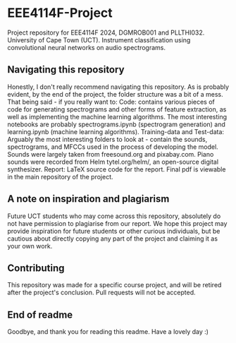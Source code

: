 # EEE4114F-Project

Project repository for EEE4114F 2024, DGMROB001 and PLLTHI032. University of Cape Town (UCT).
Instrument classification using convolutional neural networks on audio spectrograms.

## Navigating this repository

Honestly, I don't really recommend navigating this repository. As is probably evident, by the end of the project, the folder structure was a bit of a mess. That being said - if you really want to:
Code: contains various pieces of code for generating spectrograms and other forms of feature extraction, as well as implementing the machine learning algorithms. The most interesting notebooks are probably spectrograms.ipynb (spectrogram generation) and learning.ipynb (machine learning algorithms).
Training-data and Test-data: Arguably the most interesting folders to look at - contain the sounds, spectrograms, and MFCCs used in the process of developing the model. Sounds were largely taken from freesound.org and pixabay.com. Piano sounds were recorded from Helm tytel.org/helm/, an open-source digital synthesizer.
Report: LaTeX source code for the report. Final pdf is viewable in the main repository of the project.

## A note on inspiration and plagiarism

Future UCT students who may come across this repository, absolutely do not have permission to plagiarise from our report. We hope this project may provide inspiration for future students or other curious individuals, but be cautious about directly copying any part of the project and claiming it as your own work. 

## Contributing

This repository was made for a specific course project, and will be retired after the project's conclusion. Pull requests will not be accepted. 

## End of readme

Goodbye, and thank you for reading this readme. Have a lovely day :)
